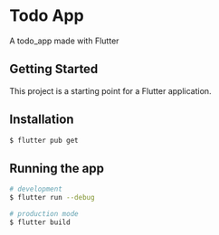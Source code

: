 # Todo App

A todo_app made with Flutter

## Getting Started

This project is a starting point for a Flutter application.

## Installation

```bash
$ flutter pub get
```

## Running the app

```bash
# development
$ flutter run --debug

# production mode
$ flutter build
```
